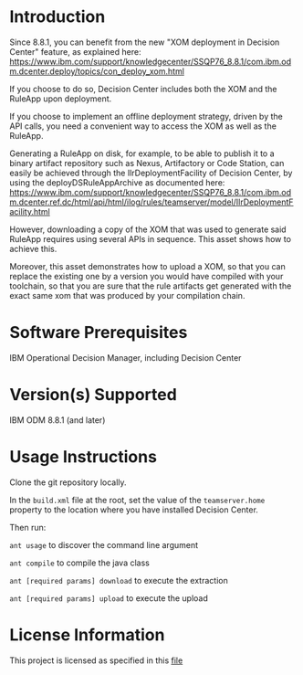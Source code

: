 Introduction
==============
Since 8.8.1, you can  benefit from the new "XOM deployment in Decision Center" feature, as explained here:
https://www.ibm.com/support/knowledgecenter/SSQP76_8.8.1/com.ibm.odm.dcenter.deploy/topics/con_deploy_xom.html

If you choose to do so, Decision Center includes both the XOM and the RuleApp upon deployment.

If you choose to implement an offline deployment strategy, driven by the API calls, you need a convenient way to access the XOM as well as the RuleApp.

Generating a RuleApp on disk, for example, to be able to publish it to a binary artifact repository such as Nexus, Artifactory or Code Station, can easily be achieved through the IlrDeploymentFacility of Decision Center, by using the deployDSRuleAppArchive as documented here:
https://www.ibm.com/support/knowledgecenter/SSQP76_8.8.1/com.ibm.odm.dcenter.ref.dc/html/api/html/ilog/rules/teamserver/model/IlrDeploymentFacility.html

However, downloading a copy of the XOM that was used to generate said RuleApp requires using several APIs in sequence. This asset shows how to achieve this.

Moreover, this asset demonstrates how to upload a XOM, so that you can replace the existing one by a version you would have compiled with your toolchain, so that you are sure that the rule artifacts get generated with the exact same xom that was produced by your compilation chain.


Software Prerequisites
========================
IBM Operational Decision Manager, including Decision Center

Version(s) Supported
======================
IBM ODM 8.8.1 (and later)

Usage Instructions
===================
Clone the git repository locally.

In the `build.xml` file at the root, set the value of the `teamserver.home` property to the location where you have installed Decision Center.

Then run:

`ant usage` to discover the command line argument

`ant compile` to compile the java class

`ant [required params] download` to execute the extraction

`ant [required params] upload` to execute the upload


License Information
====================
This project is licensed as specified in this [file](https://hub.jazz.net/project/gmolines/dc-xom-extractor/overview#https://hub.jazz.net/git/gmolines%252Fdc-xom-extractor/contents/master/IBMLicense.txt)
